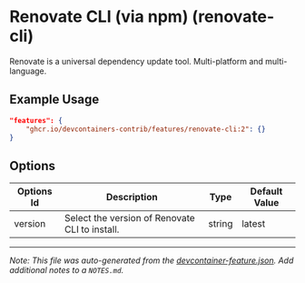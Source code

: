 

# Renovate CLI (via npm) (renovate-cli)

Renovate is a universal dependency update tool. Multi-platform and multi-language.

## Example Usage

```json
"features": {
    "ghcr.io/devcontainers-contrib/features/renovate-cli:2": {}
}
```

## Options

| Options Id | Description | Type | Default Value |
|-----|-----|-----|-----|
| version | Select the version of Renovate CLI to install. | string | latest |



---

_Note: This file was auto-generated from the [devcontainer-feature.json](https://github.com/devcontainers-contrib/features/blob/main/src/renovate-cli/devcontainer-feature.json).  Add additional notes to a `NOTES.md`._
